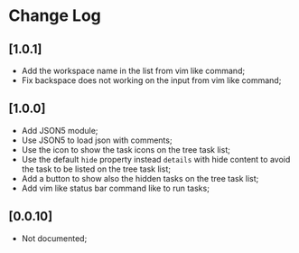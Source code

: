# Change Log

## [1.0.1]

- Add the workspace name in the list from vim like command;
- Fix backspace does not working on the input from vim like command;

## [1.0.0]

- Add JSON5 module;
- Use JSON5 to load json with comments;
- Use the icon to show the task icons on the tree task list;
- Use the default `hide` property instead `details` with hide content to avoid the task to be listed on the tree task list;
- Add a button to show also the hidden tasks on the tree task list;
- Add vim like status bar command like to run tasks;

## [0.0.10]

- Not documented;
